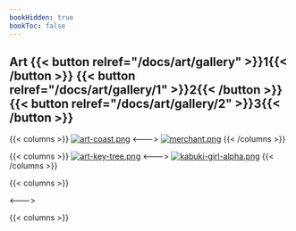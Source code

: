 ```yaml
---
bookHidden: true
bookToc: false
---
```

## Art {{< button relref="/docs/art/gallery" >}}1{{< /button >}} {{< button relref="/docs/art/gallery/1" >}}2{{< /button >}} {{< button relref="/docs/art/gallery/2" >}}3{{< /button >}}

{{< columns >}}
[![art-coast.png](https://i.postimg.cc/M61gSLb9/art-coast.png)](/coast/)
<--->
[![merchant.png](https://i.postimg.cc/bzDK6rGc/merchant.png)](/merchant/)
{{< /columns >}}

{{< columns >}}
[![art-key-tree.png](https://i.postimg.cc/BsqmbtqS/art-key-tree.png)](/keytree/)
<--->
[![kabuki-girl-alpha.png](https://i.postimg.cc/xf78wc5v/kabuki-girl-alpha.png)](/kabuki/)
{{< /columns >}}

{{< columns >}}

<--->

{{< columns >}}
